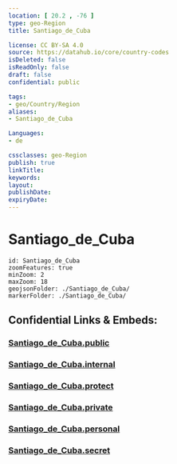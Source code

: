 ```yaml
---
location: [ 20.2 , -76 ] 
type: geo-Region
title: Santiago_de_Cuba

license: CC BY-SA 4.0
source: https://datahub.io/core/country-codes
isDeleted: false
isReadOnly: false
draft: false
confidential: public

tags:
- geo/Country/Region
aliases:
- Santiago_de_Cuba

Languages:
- de

cssclasses: geo-Region
publish: true
linkTitle: 
keywords: 
layout: 
publishDate: 
expiryDate: 
---
```


# Santiago_de_Cuba

```leaflet
id: Santiago_de_Cuba
zoomFeatures: true 
minZoom: 2 
maxZoom: 18
geojsonFolder: ./Santiago_de_Cuba/
markerFolder: ./Santiago_de_Cuba/
```


## Confidential Links & Embeds: 

### [Santiago_de_Cuba.public](/_public/\Earth\Continent\America~Caribbean\Cuba\provinces~CubaSantiago_de_Cuba.public.md) 

### [Santiago_de_Cuba.internal](/_internal/\Earth\Continent\America~Caribbean\Cuba\provinces~CubaSantiago_de_Cuba.internal.md) 

### [Santiago_de_Cuba.protect](/_protect/\Earth\Continent\America~Caribbean\Cuba\provinces~CubaSantiago_de_Cuba.protect.md) 

### [Santiago_de_Cuba.private](/_private/\Earth\Continent\America~Caribbean\Cuba\provinces~CubaSantiago_de_Cuba.private.md) 

### [Santiago_de_Cuba.personal](/_personal/\Earth\Continent\America~Caribbean\Cuba\provinces~CubaSantiago_de_Cuba.personal.md) 

### [Santiago_de_Cuba.secret](/_secret/\Earth\Continent\America~Caribbean\Cuba\provinces~CubaSantiago_de_Cuba.secret.md)


